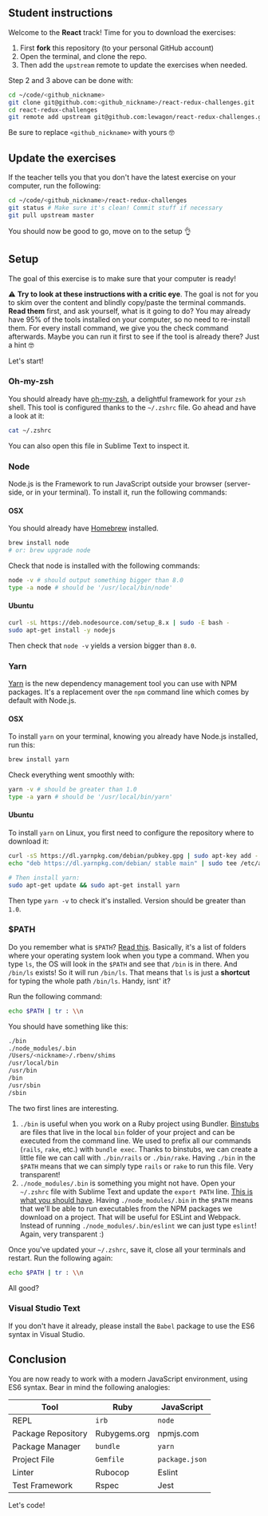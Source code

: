 ## Student instructions

Welcome to the **React** track! Time for you to download the exercises:

1. First **fork** this repository (to your personal GitHub account)
2. Open the terminal, and clone the repo.
3. Then add the `upstream` remote to update the exercises when needed.

Step 2 and 3 above can be done with:

```bash
cd ~/code/<github_nickname>
git clone git@github.com:<github_nickname>/react-redux-challenges.git
cd react-redux-challenges
git remote add upstream git@github.com:lewagon/react-redux-challenges.git
```

Be sure to replace `<github_nickname>` with yours 🤓

## Update the exercises

If the teacher tells you that you don't have the latest exercise on your computer, run the following:

```bash
cd ~/code/<github_nickname>/react-redux-challenges
git status # Make sure it's clean! Commit stuff if necessary
git pull upstream master
```

You should now be good to go, move on to the setup 👌

## Setup

The goal of this exercise is to make sure that your computer is ready!

⚠️ **Try to look at these instructions with a critic eye**. The goal is not for you to skim over the content and blindly copy/paste the terminal commands. **Read them** first, and ask yourself, what is it going to do? You may already have 95% of the tools installed on your computer, so no need to re-install them. For every install command, we give you the check command afterwards. Maybe you can run it first to see if the tool is already there? Just a hint 🤓

Let's start!

### Oh-my-zsh

You should already have [oh-my-zsh](https://github.com/robbyrussell/oh-my-zsh), a delightful framework for your `zsh` shell. This tool is configured thanks to the `~/.zshrc` file. Go ahead and have a look at it:

```bash
cat ~/.zshrc
```

You can also open this file in Sublime Text to inspect it.

### Node

Node.js is the Framework to run JavaScript outside your browser (server-side, or in your terminal). To install it, run the following commands:

#### OSX

You should already have [Homebrew](https://brew.sh/) installed.

```bash
brew install node
# or: brew upgrade node
```

Check that node is installed with the following commands:

```bash
node -v # should output something bigger than 8.0
type -a node # should be '/usr/local/bin/node'
```

#### Ubuntu

```bash
curl -sL https://deb.nodesource.com/setup_8.x | sudo -E bash -
sudo apt-get install -y nodejs
```

Then check that `node -v` yields a version bigger than `8.0`.

### Yarn

[Yarn](https://yarnpkg.com/lang/en/) is the new dependency management tool you can use with NPM packages. It's a replacement over the `npm` command line which comes by default with Node.js.

#### OSX

To install `yarn` on your terminal, knowing you already have Node.js installed, run this:

```bash
brew install yarn
```

Check everything went smoothly with:

```bash
yarn -v # should be greater than 1.0
type -a yarn # should be '/usr/local/bin/yarn'
```

#### Ubuntu

To install `yarn` on Linux, you first need to configure the repository where to download it:

```bash
curl -sS https://dl.yarnpkg.com/debian/pubkey.gpg | sudo apt-key add -
echo "deb https://dl.yarnpkg.com/debian/ stable main" | sudo tee /etc/apt/sources.list.d/yarn.list

# Then install yarn:
sudo apt-get update && sudo apt-get install yarn
```

Then type `yarn -v` to check it's installed. Version should be greater than `1.0`.

### $PATH

Do you remember what is `$PATH`? [Read this](https://help.ubuntu.com/community/EnvironmentVariables#File-location_related_variables). Basically, it's a list of folders where your operating system look when you type a command. When you type `ls`, the OS will look in the `$PATH` and see that `/bin` is in there. And `/bin/ls` exists! So it will run `/bin/ls`. That means that `ls` is just a **shortcut** for typing the whole path `/bin/ls`. Handy, isnt' it?

Run the following command:

```bash
echo $PATH | tr : \\n
```

You should have something like this:

```bash
./bin
./node_modules/.bin
/Users/<nickname>/.rbenv/shims
/usr/local/bin
/usr/bin
/bin
/usr/sbin
/sbin
```

The two first lines are interesting.

1. `./bin` is useful when you work on a Ruby project using Bundler. [Binstubs](http://bundler.io/v1.10/bundle_binstubs.html) are files that live in the local `bin` folder of your project and can be executed from the command line. We used to prefix all our commands (`rails`, `rake`, etc.) with `bundle exec`. Thanks to binstubs, we can create a little file we can call with `./bin/rails` or `./bin/rake`. Having `./bin` in the `$PATH` means that we can simply type `rails` or `rake` to run this file. Very transparent!
2. `./node_modules/.bin` is something you might not have. Open your `~/.zshrc` file with Sublime Text and update the `export PATH` line. [This is what you should have](https://github.com/lewagon/dotfiles/blob/master/zshrc#L58). Having `./node_modules/.bin` in the `$PATH` means that we'll be able to run executables from the NPM packages we download on a project. That will be useful for ESLint and Webpack. Instead of running `./node_modules/.bin/eslint` we can just type `eslint`! Again, very transparent :)

Once you've updated your `~/.zshrc`, save it, close all your terminals and restart. Run the following again:

```bash
echo $PATH | tr : \\n
```

All good?

### Visual Studio Text

If you don't have it already, please install the `Babel` package to use the ES6 syntax in Visual Studio.

## Conclusion

You are now ready to work with a modern JavaScript environment, using ES6 syntax. Bear in mind the following analogies:

| Tool               | Ruby         | JavaScript     |
| ------------------ | ------------ | -------------- |
| REPL               | `irb`        | `node`         |
| Package Repository | Rubygems.org | npmjs.com      |
| Package Manager    | `bundle`     | `yarn`         |
| Project File       | `Gemfile`    | `package.json` |
| Linter             | Rubocop      | Eslint         |
| Test Framework     | Rspec        | Jest           |

Let's code!
